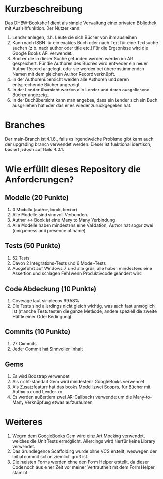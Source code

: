 # Kurzbeschreibung

Das DHBW-Bookshelf dient als simple Verwaltung einer privaten Bibliothek mit Ausleihfunktion.
Der Nutzer kann:

1. Lender anlegen, d.h. Leute die sich Bücher von ihm ausleihen
2. Kann nach ISBN für ein exaktes Buch oder nach Text für eine Textsuche suchen (z.b. nach author oder title etc.) Für die Ergebnisse wird die Google Books API verwendet.
3. Bücher die in dieser Suche gefunden werden werden im AR gespeichert. Für die Authoren des Buches wird entweder ein neuer Author Record angelegt, oder sie werden bei übereinstimmenden Namen mit dem gleichen Author Record verknüpft.
4. In der Authorenübersicht werden alle Authoren und deren entsprechende Bücher angezeigt
5. In der Lender übersicht werden alle Lender und deren ausgeliehene Bücher angezeigt.
6. In der Buchübersicht kann man angeben, dass ein Lender sich ein Buch ausgeliehen hat oder das er es wieder zurückgegeben hat. 

# Branches

Der main-Branch ist 4.1.8., falls es irgendwelche Probleme gibt kann auch der upgrading branch verwendet werden. Dieser ist funktional identisch, basiert jedoch auf Rails 4.2.1. 

# Wie erfüllt dieses Repository die Anforderungen?

## Modelle (20 Punkte)

1. 3 Modelle (author, book, lender)
2. Alle Modelle sind sinnvoll Verbunden.
3. Author <-> Book ist eine Many to Many Verbindung
4. Alle Modelle haben mindestens eine Validation, Author hat sogar zwei (uniqueness and presence of name)

## Tests (50 Punkte)

1. 52 Tests
2. Davon 2 Integrations-Tests und 6 Model-Tests 
3. Ausgeführt auf Windows 7 sind alle grün, alle haben mindestens eine Assertion und schlagen Fehl wenn Produktivcode geändert wird

## Code Abdeckung (10 Punkte)

1. Coverage laut simplecov 99.58%
2. Die Tests sind allerdings nicht gleich wichtig, was auch fast unmöglich ist (manche Tests testen die ganze Methode, andere speziell die zweite Hälfte einer Oder Bedingung)

## Commits (10 Punkte)

1. 27 Commits
2. Jeder Commit hat Sinnvollen Inhalt

## Gems

1. Es wird Boostrap verwendet
2. Als nicht-standart Gem wird mindestens GoogleBooks verwendet
3. Als Zusatzfeature hat das books Modell zwei Scopes, für Bücher mit Author xx und Lender xx
4. Es werden außerdem zwei AR-Callbacks verwendet um die Many-to-Many Verknüpfung etwas aufzuräumen.

# Weiteres

1. Wegen dem GoogleBooks Gem wird eine Art Mocking verwendet, welches die Unit Tests ermöglicht. Allerdings wird hierfür keine Library verwendet.
2. Das Grundlegende Scaffolding wurde ohne VCS erstellt, weswegen der initial commit schon ziemlich groß ist.
3. Die meisten Forms werden ohne den Form Helper erstellt, da dieser Code noch aus einer Zeit vor meiner Vertrautheit mit dem Form Helper stammt.
